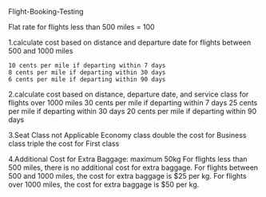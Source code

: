 Flight-Booking-Testing

Flat rate for flights less than 500 miles = 100

1.calculate cost based on distance and departure date for flights between 500 and 1000 miles

	10 cents per mile if departing within 7 days
	8 cents per mile if departing within 30 days
	6 cents per mile if departing within 90 days

2.calculate cost based on distance, departure date, and service class for flights over 1000 miles
	30 cents per mile if departing within 7 days
	25 cents per mile if departing within 30 days
	20 cents per mile if departing within 90 days

3.Seat Class
	not Applicable Economy class
	double the cost for Business class
	triple the cost for First class

4.Additional Cost for Extra Baggage: maximum 50kg
	For flights less than 500 miles, there is no additional cost for extra baggage.
	For flights between 500 and 1000 miles, the cost for extra baggage is $25 per kg.
	For flights over 1000 miles, the cost for extra baggage is $50 per kg.

